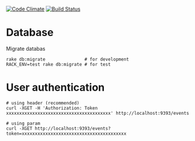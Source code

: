 [![Code Climate](https://codeclimate.com/github/equivalent/sendgrid_event_webhook_collector/badges/gpa.svg)](https://codeclimate.com/github/equivalent/sendgrid_event_webhook_collector)
[![Build Status](https://travis-ci.org/equivalent/sendgrid_event_webhook_collector.svg)](https://travis-ci.org/equivalent/sendgrid_event_webhook_collector)

# Database

Migrate databas

```
rake db:migrate               # for development
RACK_ENV=test rake db:migrate # for test
```

# User authentication

```
# using header (recommended)
curl -XGET -H 'Authorization: Token xxxxxxxxxxxxxxxxxxxxxxxxxxxxxxxxxxxxxxxx' http://localhost:9393/events

# using param
curl -XGET http://localhost:9393/events?token=xxxxxxxxxxxxxxxxxxxxxxxxxxxxxxxxxxxxxxxx
```
